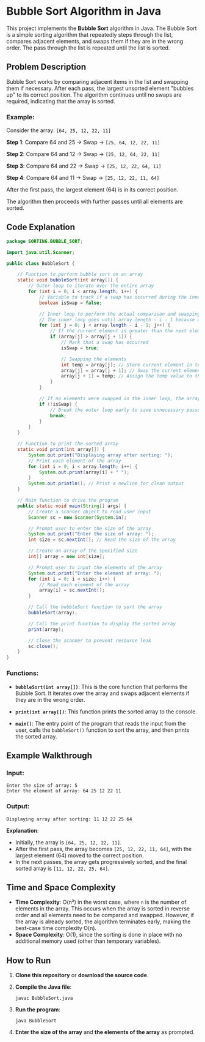 # Bubble Sort Algorithm in Java

This project implements the **Bubble Sort** algorithm in Java. The Bubble Sort is a simple sorting algorithm that repeatedly steps through the list, compares adjacent elements, and swaps them if they are in the wrong order. The pass through the list is repeated until the list is sorted.

## Problem Description

Bubble Sort works by comparing adjacent items in the list and swapping them if necessary. After each pass, the largest unsorted element "bubbles up" to its correct position. The algorithm continues until no swaps are required, indicating that the array is sorted.

### Example:

Consider the array: `[64, 25, 12, 22, 11]`

**Step 1**: Compare 64 and 25 → Swap → `[25, 64, 12, 22, 11]`

**Step 2**: Compare 64 and 12 → Swap → `[25, 12, 64, 22, 11]`

**Step 3**: Compare 64 and 22 → Swap → `[25, 12, 22, 64, 11]`

**Step 4**: Compare 64 and 11 → Swap → `[25, 12, 22, 11, 64]`

After the first pass, the largest element (64) is in its correct position.

The algorithm then proceeds with further passes until all elements are sorted.

## Code Explanation

```java
package SORTING.BUBBLE_SORT;

import java.util.Scanner;

public class BubbleSort {

    // Function to perform bubble sort on an array
    static void bubbleSort(int array[]) {
        // Outer loop to iterate over the entire array
        for (int i = 0; i < array.length; i++) {
            // Variable to track if a swap has occurred during the inner loop
            boolean isSwap = false;

            // Inner loop to perform the actual comparison and swapping
            // The inner loop goes until array.length - i - 1 because after each pass the largest element "bubbles" to the correct position at the end of the array
            for (int j = 0; j < array.length - i - 1; j++) {
                // If the current element is greater than the next element, swap them
                if (array[j] > array[j + 1]) {
                    // Mark that a swap has occurred
                    isSwap = true;

                    // Swapping the elements
                    int temp = array[j]; // Store current element in temp variable
                    array[j] = array[j + 1]; // Swap the current element with the next
                    array[j + 1] = temp; // Assign the temp value to the next element
                }
            }

            // If no elements were swapped in the inner loop, the array is already sorted
            if (!isSwap) {
                // Break the outer loop early to save unnecessary passes if the array is already sorted
                break;
            }
        }
    }

    // Function to print the sorted array
    static void print(int array[]) {
        System.out.print("Displaying array after sorting: ");
        // Print each element of the array
        for (int i = 0; i < array.length; i++) {
            System.out.print(array[i] + " ");
        }
        System.out.println(); // Print a newline for clean output
    }

    // Main function to drive the program
    public static void main(String[] args) {
        // Create a scanner object to read user input
        Scanner sc = new Scanner(System.in);

        // Prompt user to enter the size of the array
        System.out.print("Enter the size of array: ");
        int size = sc.nextInt(); // Read the size of the array

        // Create an array of the specified size
        int[] array = new int[size];

        // Prompt user to input the elements of the array
        System.out.print("Enter the element of array: ");
        for (int i = 0; i < size; i++) {
            // Read each element of the array
            array[i] = sc.nextInt();
        }

        // Call the bubbleSort function to sort the array
        bubbleSort(array);

        // Call the print function to display the sorted array
        print(array);

        // Close the scanner to prevent resource leak
        sc.close();
    }
}
```

### Functions:

- **`bubbleSort(int array[])`**: This is the core function that performs the Bubble Sort. It iterates over the array and swaps adjacent elements if they are in the wrong order.
- **`print(int array[])`**: This function prints the sorted array to the console.

- **`main()`**: The entry point of the program that reads the input from the user, calls the `bubbleSort()` function to sort the array, and then prints the sorted array.

## Example Walkthrough

### Input:

```
Enter the size of array: 5
Enter the element of array: 64 25 12 22 11
```

### Output:

```
Displaying array after sorting: 11 12 22 25 64
```

**Explanation**:

- Initially, the array is `[64, 25, 12, 22, 11]`.
- After the first pass, the array becomes `[25, 12, 22, 11, 64]`, with the largest element (64) moved to the correct position.
- In the next passes, the array gets progressively sorted, and the final sorted array is `[11, 12, 22, 25, 64]`.

## Time and Space Complexity

- **Time Complexity**: O(n²) in the worst case, where `n` is the number of elements in the array. This occurs when the array is sorted in reverse order and all elements need to be compared and swapped. However, if the array is already sorted, the algorithm terminates early, making the best-case time complexity O(n).
- **Space Complexity**: O(1), since the sorting is done in place with no additional memory used (other than temporary variables).

## How to Run

1. **Clone this repository** or **download the source code**.
2. **Compile the Java file**:
   ```
   javac BubbleSort.java
   ```
3. **Run the program**:

   ```
   java BubbleSort
   ```

4. **Enter the size of the array** and **the elements of the array** as prompted.
